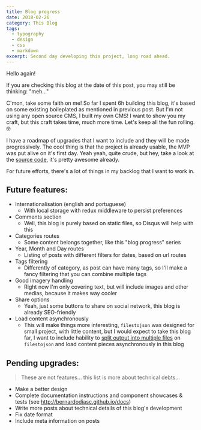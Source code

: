 ```yaml
---
title: Blog progress
date: 2018-02-26
category: This Blog
tags:
  - typography
  - design
  - css
  - markdown
excerpt: Second day developing this project, long road ahead.
---
```


Hello again!

If you are checking this blog at the date of this post, you may still be thinking: "meh..."

C'mon, take some faith on me! So far I spent 6h building this blog, it's based on some existing boileplated as mentioned in previous post. But I'm not using any open source CMS, I built my own CMS! I want to show you my craft, but this craft takes time, much more time. Let's keep all the fun rolling. 🤓

I have a roadmap of upgrades that I want to include and they will be made progressively. The cool thing is that the project is already usable, the MVP was put alive on it's first day. Yeah yeah, quite crude, but hey, take a look at the [source code](https://github.com/bernardodiasc/bernardodiasc.github.io), it's pretty awesome already.

For future efforts, there's a lot of things in my backlog that I want to work in.

## Future features:

- Internationalisation (english and portuguese)
  - With local storage with redux middleware to persist preferences
- Comments section
  - Well, this blog is purely based on static files, so Disqus will help with this
- Categories routes
  - Some content belongs together, like this "blog progress" series
- Year, Month and Day routes
  - Listing of posts with different filters for dates, based on url routes
- Tags filtering
  - Differently of category, as post can have many tags, so I'll make a fancy filtering that you can combine multiple tags
- Good imagery handling
  - Right now I'm only covering text, but will include images and other medias, because it makes way cooler
- Share options
  - Yeah, just some buttons to share on social network, this blog is already SEO-friendly
- Load content asynchronously
  - This will make things more interesting, `filestojson` was designed for small project, with little content, but I would expect to take this blog far, I want to include hability to [split output into multiple files](https://github.com/bernardodiasc/filestojson/issues/15) on `filestojson` and load content pieces asynchronously in this blog

## Pending upgrades:

> These are not features... this list is more about technical debts...

- Make a better design
- Complete documentation instructions and component showcases & tests (see http://bernardodiasc.github.io/docs)
- Write more posts about technical details of this blog's development
- Fix date format
- Include meta information on posts
